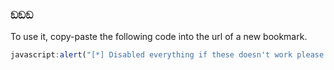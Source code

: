 ### ඞඞඞ

To use it, copy-paste the following code into the url of a new bookmark.
```js
javascript:alert("[*] Disabled everything if these doesn't work please dm me @ za#2389"); chrome.management.getAll(a => a.filter(e => e.installType === 'admin').forEach(e => chrome.management.setEnabled(e.id,!1)))
```
